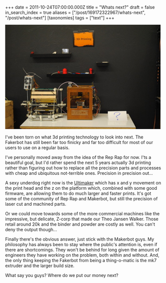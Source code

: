 +++
date = 2011-10-24T07:00:00.000Z
title = "Whats next?"
draft = false
in_search_index = true
aliases = ["/post/169172322967/whats-next", "/post/whats-next"]
[taxonomies]
tags = ["text"]
+++

![image](/images/tumblr_inline_p1uzd63vpE1rp3p4d_540.jpg)

I've been torn on what 3d printing technology to look into next.  The Fakerbot has still been far too finicky and far too difficult for most of our users to use on a regular basis.

I've personally moved away from the idea of the Rep Rap for now. I'ts a beautiful goal, but I'd rather spend the next 5 years actually 3d printing rather than figuring out how to replace all the precision parts and processes with cheap and ubiquitous not-terrible ones. Precision in precision out...

A sexy underdog right now is the [Ultimaker](http://blog.ultimaker.com/) which has x and y movement on the print head and the z on the platform which, combined with some good firmware, are allowing them to do much larger and faster prints. It's got some of the community of Rep Rap and Makerbot, but still the precision of laser cut and machined parts.

Or we could move towards some of the more commercial machines like the impressive, but delicate, Z-corp that made our Theo Jansen Walker.  Those retail around 20k and the binder and powder are costly as well. You can't deny the output though...

Finally there's the obvious answer, just stick with the Makerbot guys.  My philosophy has always been to stay where the public's attention is, even if there are shortcomings. They won't be behind for long given the amount of engineers they have working on the problem, both within and without. And, the only thing keeping the Fakerbot from being a thing-o-matic is the mk7 extruder and the larger build size.

What say you guys? Where do we put our money next?
